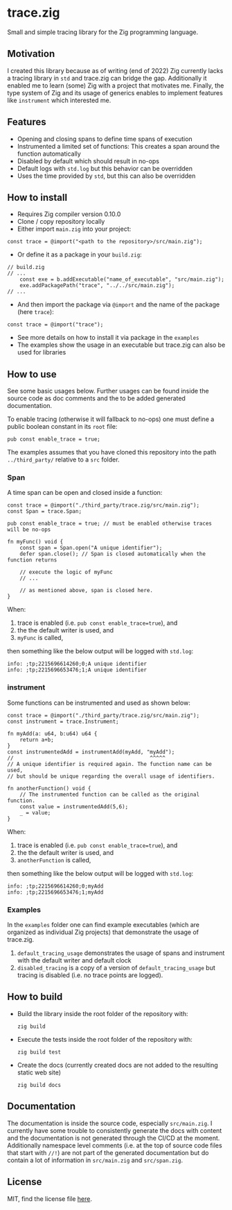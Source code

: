 # trace.zig

Small and simple tracing library for the Zig programming language.

## Motivation

I created this library because as of writing (end of 2022) Zig currently lacks a tracing library in `std` and trace.zig can bridge the gap. Additionally it enabled me to learn (some) Zig with a project that motivates me. Finally, the type system of Zig and its usage of generics enables to implement features like `instrument` which interested me.

## Features

* Opening and closing spans to define time spans of execution
* Instrumented a limited set of functions: This creates a span around the function automatically
* Disabled by default which should result in no-ops
* Default logs with `std.log` but this behavior can be overridden
* Uses the time provided by `std`, but this can also be overridden

## How to install

* Requires Zig compiler version 0.10.0
* Clone / copy repository locally
* Either import `main.zig` into your project:

```Zig
const trace = @import("<path to the repository>/src/main.zig");
```

* Or define it as a package in your `build.zig`:

```Zig
// build.zig
// ...
    const exe = b.addExecutable("name_of_executable", "src/main.zig");
    exe.addPackagePath("trace", "../../src/main.zig");
// ...
```

* And then import the package via `@import` and the name of the package (here `trace`):

```Zig
const trace = @import("trace");
```

* See more details on how to install it via package in the `examples`
* The examples show  the usage in an executable but trace.zig can also be used for libraries

## How to use

See some basic usages below. Further usages can be found inside the source code as doc comments and the to be added generated documentation.

To enable tracing (otherwise it will fallback to no-ops) one must define a public boolean constant in its `root` file:

```Zig
pub const enable_trace = true;
```

The examples assumes that you have cloned this repository into the path `../third_party/` relative to a `src` folder.

### Span

A time span can be open and closed inside a function:

```Zig
const trace = @import("./third_party/trace.zig/src/main.zig");
const Span = trace.Span;

pub const enable_trace = true; // must be enabled otherwise traces will be no-ops

fn myFunc() void {
    const span = Span.open("A unique identifier");
    defer span.close(); // Span is closed automatically when the function returns

    // execute the logic of myFunc
    // ...

    // as mentioned above, span is closed here.
}
```

When:

1. trace is enabled (i.e. `pub const enable_trace=true`), and
2. the the default writer is used, and
3. `myFunc` is called,

then something like the below output will be logged with `std.log`:

```shell
info: ;tp;2215696614260;0;A unique identifier
info: ;tp;2215696653476;1;A unique identifier
```

### instrument

Some functions can be instrumented and used as shown below:

```Zig
const trace = @import("./third_party/trace.zig/src/main.zig");
const instrument = trace.Instrument;

fn myAdd(a: u64, b:u64) u64 {
    return a+b;
}
const instrumentedAdd = instrumentAdd(myAdd, "myAdd");
//                                            ^^^^^
// A unique identifier is required again. The function name can be used,
// but should be unique regarding the overall usage of identifiers.

fn anotherFunction() void {
    // The instrumented function can be called as the original function.
    const value = instrumentedAdd(5,6);
    _ = value;
}
```

When:

1. trace is enabled (i.e. `pub const enable_trace=true`), and
2. the the default writer is used, and
3. `anotherFunction` is called,

then something like the below output will be logged with `std.log`:

```shell
info: ;tp;2215696614260;0;myAdd
info: ;tp;2215696653476;1;myAdd
```

### Examples

In the `examples` folder one can find example executables (which are organized as individual Zig projects) that demonstrate the usage of trace.zig.

1. `default_tracing_usage` demonstrates the usage of spans and instrument with the default writer and default clock
2. `disabled_tracing` is a copy of a version of `default_tracing_usage` but tracing is disabled (i.e. no trace points are logged).

## How to build

* Build the library inside the root folder of the repository with:

  ```shell
  zig build
  ```

* Execute the tests inside the root folder of the repository with:

  ```shell
  zig build test
  ```

* Create the docs (currently created docs are not added to the resulting static web site)

  ```shell
  zig build docs
  ```

## Documentation

The documentation is inside the source code, especially `src/main.zig`. I currently have some trouble to consistently generate the docs with content and the documentation is not generated through the CI/CD at the moment. Additionally namespace level comments (i.e. at the top of source code files that start with `//!`) are not part of the generated documentation but do contain a lot of information in `src/main.zig` and `src/span.zig`.

## License

MIT, find the license file [here](./LICENSE).
